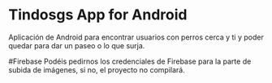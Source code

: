 # Tindosgs App for Android
Aplicación de Android para encontrar usuarios con perros cerca y ti y poder quedar para dar un paseo o lo que surja.

#Firebase
Podéis pedirnos los credenciales de Firebase para la parte de subida de imágenes, si no, el proyecto no compilará.
